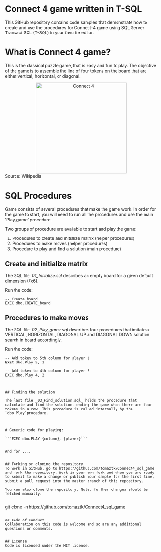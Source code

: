 # Connect 4 game written in  T-SQL

This GitHub repository contains code samples that demonstrate how to create and use the procedures for Connect-4 game using SQL Server Transact SQL (T-SQL) in your favorite editor.

# What is Connect 4 game?
This is the classical puzzle game, that is easy and fun to play. The objective of the game is to assemble the line of four tokens on the board that are either vertical, horizontal, or diagonal.

<!--![](/img/game2048.png?style=centerme) -->
<div style="text-align:center"><img src="https://upload.wikimedia.org/wikipedia/en/a/a4/Connect_four_game.svg" alt="Connect 4" style="width:300px;"/></div>
Source: Wikipedia

# SQL Procedures

Game consists of several procedures that make the game work.
In order for the game to start, you will need to run all the procedures and use the main 'Play_game' procedure.

Two groups of procedure are available to start and play the game:
  1. Procedures to create and initialize matrix (helper procedures)
  2. Procedures to make moves (helper procedures)
  3. Procedure to play and find a solution (main procedure)



## Create and initialize matrix

The SQL file: _01_Initialize.sql_  describes an empty board for a given default dimension (7x6).

Run the code:
```(sql)
-- Create board 
EXEC dbo.CREATE_board

```

## Procedures to make moves

The SQL file: _02_Play_game.sql_ describes four procedures that imitate a VERTICAL, HORIZONTAL, DIAGONAL UP and DIAGONAL DOWN solution search  in board accordingly.

Run the code:

```(sql)
-- Add token to 5th column for player 1
EXEC dbo.Play 5, 1

-- Add token to 4th column for player 2
EXEC dbo.Play 4, 2



## Finding the solution

The last file _03_Find_solution.sql_ holds the procedure that calculate and find the solution, ending the game when there are four tokens in a row. This procedure is called internally by the `dbo.Play`procedure.



# Generic code for playing:

```EXEC dbo.PLAY {column}, {player}```


And for ....


## Forking or cloning the repository
To work in GitHub, go to https://github.com/tomaztk/Connect4_sql_game and fork the repository. Work in your own fork and when you are ready to submit to make a change or publish your sample for the first time, submit a pull request into the master branch of this repository. 

You can also clone the repository. Note: further changes should be fetched manually.


```
git clone -n https://github.com/tomaztk/Connect4_sql_game
```

## Code of Conduct
Collaboration on this code is welcome and so are any additional questions or comments.


## License
Code is licensed under the MIT license.
